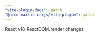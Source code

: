```yaml
---
"vite-plugin-docs": patch
"@nico-martin-crxjs/vite-plugin": patch
---
```


React  v18 ReactDOM.render changes

